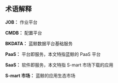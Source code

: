 ## 术语解释
**JOB：** 作业平台

**CMDB：** 配置平台

**BKDATA：** 蓝鲸数据平台基础服务

**PaaS：** 平台即服务，本文特指蓝鲸的 PaaS 平台

**SaaS：** 软件即服务，本文特指 S-mart 市场下载的应用

**S-mart 市场：** 蓝鲸的应用生态市场
